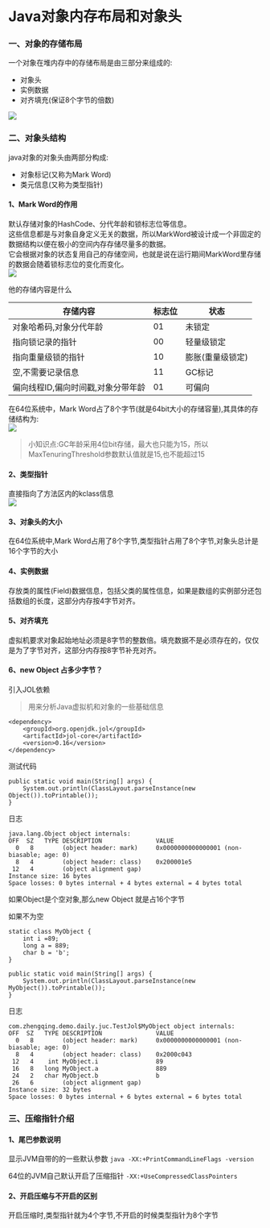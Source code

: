 # Java对象内存布局和对象头

### 一、对象的存储布局

一个对象在堆内存中的存储布局是由三部分来组成的:

* 对象头
* 实例数据
* 对齐填充(保证8个字节的倍数)

![](images/ClassLayout-01.png)

### 二、对象头结构

java对象的对象头由两部分构成:

* 对象标记(又称为Mark Word)
* 类元信息(又称为类型指针)

#### 1、Mark Word的作用

默认存储对象的HashCode、分代年龄和锁标志位等信息。  
这些信息都是与对象自身定义无关的数据，所以MarkWord被设计成一个非固定的数据结构以便在极小的空间内存存储尽量多的数据。  
它会根据对象的状态复用自己的存储空间，也就是说在运行期间MarkWord里存储的数据会随着锁标志位的变化而变化。  
![](images/ClassLayout-02.png)

他的存储内容是什么

| 存储内容                | 标志位 | 状态        |
|---------------------|-----|-----------|
| 对象哈希码,对象分代年龄        | 01  | 未锁定       |
| 指向锁记录的指针            | 00  | 轻量级锁定     |
| 指向重量级锁的指针           | 10  | 膨胀(重量级锁定) |
| 空,不需要记录信息           | 11  | GC标记      |
| 偏向线程ID,偏向时间戳,对象分带年龄 | 01  | 可偏向       |

在64位系统中，Mark Word占了8个字节(就是64bit大小的存储容量),其具体的存储结构为:  
![](images/ClassLayout-03.png)

> 小知识点:GC年龄采用4位bit存储，最大也只能为15，所以MaxTenuringThreshold参数默认值就是15,也不能超过15

#### 2、类型指针

直接指向了方法区内的kclass信息  
![](images/ClassLayout-04.png)

#### 3、对象头的大小

在64位系统中,Mark Word占用了8个字节,类型指针占用了8个字节,对象头总计是16个字节的大小

#### 4、实例数据

存放类的属性(Field)数据信息，包括父类的属性信息，如果是数组的实例部分还包括数组的长度，这部分内存按4字节对齐。

#### 5、对齐填充

虚拟机要求对象起始地址必须是8字节的整数倍。填充数据不是必须存在的，仅仅是为了字节对齐，这部分内存按8字节补充对齐。

#### 6、new Object 占多少字节？

引入JOL依赖

> 用来分析Java虚拟机和对象的一些基础信息

```
<dependency>
    <groupId>org.openjdk.jol</groupId>
    <artifactId>jol-core</artifactId>
    <version>0.16</version>
</dependency>
```

测试代码

```
public static void main(String[] args) {
    System.out.println(ClassLayout.parseInstance(new Object()).toPrintable());
}
```

日志

```shell
java.lang.Object object internals:
OFF  SZ   TYPE DESCRIPTION               VALUE
  0   8        (object header: mark)     0x0000000000000001 (non-biasable; age: 0)
  8   4        (object header: class)    0x200001e5
 12   4        (object alignment gap)    
Instance size: 16 bytes
Space losses: 0 bytes internal + 4 bytes external = 4 bytes total
```

如果Object是个空对象,那么new Object 就是占16个字节

如果不为空

```
static class MyObject {
    int i =89;
    long a = 889;
    char b = 'b';
}

public static void main(String[] args) {
    System.out.println(ClassLayout.parseInstance(new MyObject()).toPrintable());
}
```

日志

```shell
com.zhengqing.demo.daily.juc.TestJol$MyObject object internals:
OFF  SZ   TYPE DESCRIPTION               VALUE
  0   8        (object header: mark)     0x0000000000000001 (non-biasable; age: 0)
  8   4        (object header: class)    0x2000c043
 12   4    int MyObject.i                89
 16   8   long MyObject.a                889
 24   2   char MyObject.b                b
 26   6        (object alignment gap)    
Instance size: 32 bytes
Space losses: 0 bytes internal + 6 bytes external = 6 bytes total
```

### 三、压缩指针介绍

#### 1、尾巴参数说明

显示JVM自带的的一些默认参数 `java -XX:+PrintCommandLineFlags -version`

64位的JVM自己默认开启了压缩指针 `-XX:+UseCompressedClassPointers`

#### 2、开启压缩与不开启的区别

开启压缩时,类型指针就为4个字节,不开启的时候类型指针为8个字节
